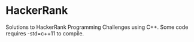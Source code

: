 # HackerRank
Solutions to HackerRank Programming Challenges using C++. Some code requires -std=c++11 to compile.
